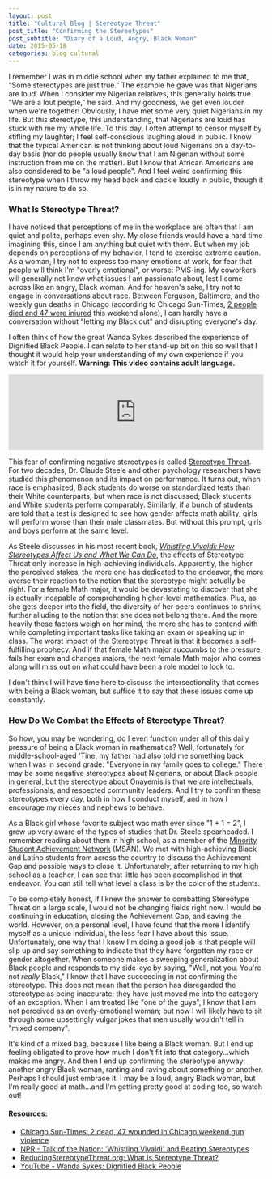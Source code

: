 ```yaml
---
layout: post
title: "Cultural Blog | Stereotype Threat"
post_title: "Confirming the Stereotypes"
post_subtitle: "Diary of a Loud, Angry, Black Woman"
date: 2015-05-18
categories: blog cultural
---
```


I remember I was in middle school when my father explained to me that, "Some stereotypes are just true." The example he gave was that Nigerians are loud. When I consider my Nigerian relatives, this generally holds true. "We are a lout people," he said. And my goodness, we get even louder when we're together! Obviously, I have met some very quiet Nigerians in my life. But this stereotype, this understanding, that Nigerians are loud has stuck with me my whole life. To this day, I often attempt to censor myself by stifling my laughter; I feel self-conscious laughing aloud in public. I know that the typical American is not thinking about loud Nigerians on a day-to-day basis (nor do people usually know that I am Nigerian without some instruction from me on the matter). But I know that African Americans are also considered to be "a loud people". And I feel weird confirming this stereotype when I throw my head back and cackle loudly in public, though it is in my nature to do so.

<h3>What Is Stereotype Threat?</h3>

I have noticed that perceptions of me in the workplace are often that I am quiet and polite, perhaps even shy. My close friends would have a hard time imagining this, since I am anything but quiet with them. But when my job depends on perceptions of my behavior, I tend to exercise extreme caution. As a woman, I try not to express too many emotions at work, for fear that people will think I'm "overly emotional", or worse: PMS-ing. My coworkers will generally not know what issues I am passionate about, lest I come across like an angry, Black woman. And for heaven's sake, I try not to engage in conversations about race. Between Ferguson, Baltimore, and the weekly gun deaths in Chicago (according to Chicago Sun-Times, <a target="_blank" href="http://chicago.suntimes.com/crime/7/71/615044/2-dead-47-wounded-chicago-weekend-gun-violence">2 people died and 47 were injured</a> this weekend alone), I can hardly have a conversation without "letting my Black out" and disrupting everyone's day.

I often think of how the great Wanda Sykes described the experience of Dignified Black People. I can relate to her stand-up bit on this so well that I thought it would help your understanding of my own experience if you watch it for yourself. <b>Warning: This video contains adult language.</b>
  <pre><iframe width="100%" src="https://www.youtube.com/embed/tls6qgQ90Bc" frameborder="0" allow="accelerometer; autoplay; encrypted-media; gyroscope; picture-in-picture" allowfullscreen></iframe></pre>

This fear of confirming negative stereotypes is called <a target="_blank" href="http://www.reducingstereotypethreat.org/definition.html">Stereotype Threat</a>. For two decades, Dr. Claude Steele and other psychology researchers have studied this phenomenon and its impact on performance. It turns out, when race is emphasized, Black students do worse on standardized tests than their White counterparts; but when race is not discussed, Black students and White students perform comparably. Similarly, if a bunch of students are told that a test is designed to see how gender affects math ability, girls will perform worse than their male classmates. But without this prompt, girls and boys perform at the same level.

As Steele discusses in his most recent book, <a target="_blank" href="http://www.amazon.com/Whistling-Vivaldi-Stereotypes-Affect-Issues/dp/0393339726"><i>Whistling Vivaldi: How Stereotypes Affect Us and What We Can Do</i></a>, the effects of Stereotype Threat only increase in high-achieving individuals. Apparently, the higher the perceived stakes, the more one has dedicated to the endeavor, the more averse their reaction to the notion that the stereotype might actually be right. For a female Math major, it would be devastating to discover that she is actually incapable of comprehending higher-level mathematics. Plus, as she gets deeper into the field, the diversity of her peers continues to shrink, further alluding to the notion that she does not belong there. And the more heavily these factors weigh on her mind, the more she has to contend with while completing important tasks like taking an exam or speaking up in class. The worst impact of the Stereotype Threat is that it becomes a self-fulfilling prophecy. And if that female Math major succumbs to the pressure, fails her exam and changes majors, the next female Math major who comes along will miss out on what could have been a role model to look to.

I don't think I will have time here to discuss the intersectionality that comes with being a Black woman, but suffice it to say that these issues come up constantly.

<h3>How Do We Combat the Effects of Stereotype Threat?</h3>

So how, you may be wondering, do I even function under all of this daily pressure of being a Black woman in mathematics? Well, fortunately for middle-school-aged 'Tine, my father had also told me something back when I was in second grade: "Everyone in my family goes to college." There may be some negative stereotypes about Nigerians, or about Black people in general, but the stereotype about Onayemis is that we are intellectuals, professionals, and respected community leaders. And I try to confirm these stereotypes every day, both in how I conduct myself, and in how I encourage my nieces and nephews to behave.

As a Black girl whose favorite subject was math ever since "1 + 1 = 2", I grew up very aware of the types of studies that Dr. Steele spearheaded. I remember reading about them in high school, as a member of the <a target="_blank" href="http://msan.wceruw.org/">Minority Student Achievement Network</a> (MSAN). We met with high-achieving Black and Latino students from across the country to discuss the Achievement Gap and possible ways to close it. Unfortunately, after returning to my high school as a teacher, I can see that little has been accomplished in that endeavor. You can still tell what level a class is by the color of the students.

To be completely honest, if I knew the answer to combatting Stereotype Threat on a large scale, I would not be changing fields right now. I would be continuing in education, closing the Achievement Gap, and saving the world. However, on a personal level, I have found that the more I identify myself as a unique individual, the less fear I have about this issue. Unfortunately, one way that I know I'm doing a good job is that people will slip up and say something to indicate that they have forgotten my race or gender altogether. When someone makes a sweeping generalization about Black people and responds to my side-eye by saying, "Well, not you. You're not <i>really</i> Black," I know that I have succeeding in not confirming the stereotype. This does not mean that the person has disregarded the stereotype as being inaccurate; they have just moved me into the category of an exception. When I am treated like "one of the guys", I know that I am not perceived as an overly-emotional woman; but now I will likely have to sit through some upsettingly vulgar jokes that men usually wouldn't tell in "mixed company".

It's kind of a mixed bag, because I like being a Black woman. But I end up feeling obligated to prove how much I don't fit into that category...which makes me angry. And then I end up confirming the stereotype anyway: another angry Black woman, ranting and raving about something or another. Perhaps I should just embrace it. I may be a loud, angry Black woman, but I'm really good at math...and I'm getting pretty good at coding too, so watch out!

<h4>Resources:</h4>
<ul>
  <li><a target="_blank" href="http://chicago.suntimes.com/crime/7/71/615044/2-dead-47-wounded-chicago-weekend-gun-violence">Chicago Sun-Times: 2 dead, 47 wounded in Chicago weekend gun violence</a></li>
  <li><a target="_blank" href="http://www.npr.org/templates/story/story.php?storyId=125859207">NPR - Talk of the Nation: 'Whistling Vivaldi' and Beating Stereotypes</a></li>
  <li><a target="_blank" href="http://www.reducingstereotypethreat.org/definition.html">ReducingStereotypeThreat.org: What Is Stereotype Threat?</a></li>
  <li><a target="_blank" href="https://www.youtube.com/watch?v=tls6qgQ90Bc">YouTube - Wanda Sykes: Dignified Black People</a></li>
</ul>
